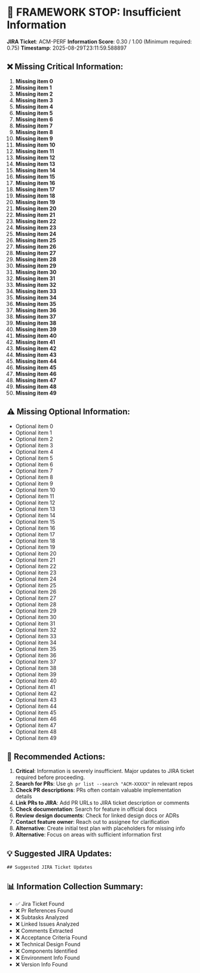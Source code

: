 # 🚨 FRAMEWORK STOP: Insufficient Information

**JIRA Ticket**: ACM-PERF
**Information Score**: 0.30 / 1.00 (Minimum required: 0.75)
**Timestamp**: 2025-08-29T23:11:59.588897

## ❌ Missing Critical Information:

1. **Missing item 0**
2. **Missing item 1**
3. **Missing item 2**
4. **Missing item 3**
5. **Missing item 4**
6. **Missing item 5**
7. **Missing item 6**
8. **Missing item 7**
9. **Missing item 8**
10. **Missing item 9**
11. **Missing item 10**
12. **Missing item 11**
13. **Missing item 12**
14. **Missing item 13**
15. **Missing item 14**
16. **Missing item 15**
17. **Missing item 16**
18. **Missing item 17**
19. **Missing item 18**
20. **Missing item 19**
21. **Missing item 20**
22. **Missing item 21**
23. **Missing item 22**
24. **Missing item 23**
25. **Missing item 24**
26. **Missing item 25**
27. **Missing item 26**
28. **Missing item 27**
29. **Missing item 28**
30. **Missing item 29**
31. **Missing item 30**
32. **Missing item 31**
33. **Missing item 32**
34. **Missing item 33**
35. **Missing item 34**
36. **Missing item 35**
37. **Missing item 36**
38. **Missing item 37**
39. **Missing item 38**
40. **Missing item 39**
41. **Missing item 40**
42. **Missing item 41**
43. **Missing item 42**
44. **Missing item 43**
45. **Missing item 44**
46. **Missing item 45**
47. **Missing item 46**
48. **Missing item 47**
49. **Missing item 48**
50. **Missing item 49**

## ⚠️ Missing Optional Information:

- Optional item 0
- Optional item 1
- Optional item 2
- Optional item 3
- Optional item 4
- Optional item 5
- Optional item 6
- Optional item 7
- Optional item 8
- Optional item 9
- Optional item 10
- Optional item 11
- Optional item 12
- Optional item 13
- Optional item 14
- Optional item 15
- Optional item 16
- Optional item 17
- Optional item 18
- Optional item 19
- Optional item 20
- Optional item 21
- Optional item 22
- Optional item 23
- Optional item 24
- Optional item 25
- Optional item 26
- Optional item 27
- Optional item 28
- Optional item 29
- Optional item 30
- Optional item 31
- Optional item 32
- Optional item 33
- Optional item 34
- Optional item 35
- Optional item 36
- Optional item 37
- Optional item 38
- Optional item 39
- Optional item 40
- Optional item 41
- Optional item 42
- Optional item 43
- Optional item 44
- Optional item 45
- Optional item 46
- Optional item 47
- Optional item 48
- Optional item 49

## 📝 Recommended Actions:

1. **Critical**: Information is severely insufficient. Major updates to JIRA ticket required before proceeding.
2. **Search for PRs**: Use `gh pr list --search "ACM-XXXXX"` in relevant repos
3. **Check PR descriptions**: PRs often contain valuable implementation details
4. **Link PRs to JIRA**: Add PR URLs to JIRA ticket description or comments
5. **Check documentation**: Search for feature in official docs
6. **Review design documents**: Check for linked design docs or ADRs
7. **Contact feature owner**: Reach out to assignee for clarification
8. **Alternative**: Create initial test plan with placeholders for missing info
9. **Alternative**: Focus on areas with sufficient information first

## 💡 Suggested JIRA Updates:

```
## Suggested JIRA Ticket Updates

```

## 📊 Information Collection Summary:

- ✅ Jira Ticket Found
- ❌ Pr References Found
- ❌ Subtasks Analyzed
- ❌ Linked Issues Analyzed
- ❌ Comments Extracted
- ❌ Acceptance Criteria Found
- ❌ Technical Design Found
- ❌ Components Identified
- ❌ Environment Info Found
- ❌ Version Info Found